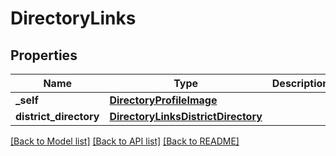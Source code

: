 # DirectoryLinks

## Properties
Name | Type | Description | Notes
------------ | ------------- | ------------- | -------------
**_self** | [**DirectoryProfileImage**](DirectoryProfileImage.md) |  | [optional] 
**district_directory** | [**DirectoryLinksDistrictDirectory**](DirectoryLinksDistrictDirectory.md) |  | [optional] 

[[Back to Model list]](../README.md#documentation-for-models) [[Back to API list]](../README.md#documentation-for-api-endpoints) [[Back to README]](../README.md)


